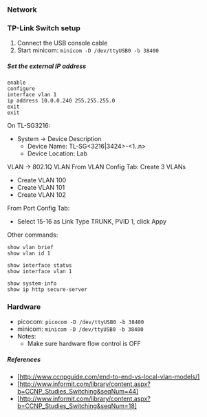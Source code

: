 
### Network

### TP-Link Switch setup

1. Connect the USB console cable
2. Start minicom: `minicom -D /dev/ttyUSB0 -b 38400`

##### Set the external IP address
```
enable
configure
interface vlan 1
ip address 10.0.0.240 255.255.255.0
exit
exit
```

On TL-SG3216:
- System -> Device Description
  - Device Name: TL-SG<3216|3424>-<1..n>
  - Device Location: Lab

VLAN -> 802.1Q VLAN
From VLAN Config Tab:
Create 3 VLANs
- Create VLAN 100
- Create VLAN 101
- Create VLAN 102

From Port Config Tab:
- Select 15-16 as Link Type TRUNK, PVID 1, click Appy

Other commands:
```
show vlan brief
show vlan id 1

show interface status 
show interface vlan 1             

show system-info
show ip http secure-server
```

### Hardware
- picocom:  `picocom -D /dev/ttyUSB0 -b 38400`  
- minicom:  `minicom -D /dev/ttyUSB0 -b 38400`
- Notes:
    - Make sure hardware flow control is OFF


##### References

- [http://www.ccnpguide.com/end-to-end-vs-local-vlan-models/]
- [http://www.informit.com/library/content.aspx?b=CCNP_Studies_Switching&seqNum=44]
- [http://www.informit.com/library/content.aspx?b=CCNP_Studies_Switching&seqNum=18]
